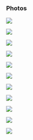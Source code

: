 ### Photos

![](<https://github.com/bdring/midTbot_esp32/blob/master/Docs/images/20190721_091821.jpg>)

![](<https://github.com/bdring/midTbot_esp32/blob/master/Docs/images/20190721_091840.jpg>)

![](<https://github.com/bdring/midTbot_esp32/blob/master/Docs/images/20190721_091938.jpg>)

![](<https://github.com/bdring/midTbot_esp32/blob/master/Docs/images/20190721_091948.jpg>)

![](<https://github.com/bdring/midTbot_esp32/blob/master/Docs/images/20190721_092003.jpg>)

![](<https://github.com/bdring/midTbot_esp32/blob/master/Docs/images/20190721_092013.jpg>)

![](<https://github.com/bdring/midTbot_esp32/blob/master/Docs/images/20190721_092027.jpg>)

![](<https://github.com/bdring/midTbot_esp32/blob/master/Docs/images/20190721_092040.jpg>)

![](<https://github.com/bdring/midTbot_esp32/blob/master/Docs/images/20190721_092048.jpg>)

![](<https://github.com/bdring/midTbot_esp32/blob/master/Docs/images/20190721_092056.jpg>)

![](<https://github.com/bdring/midTbot_esp32/blob/master/Docs/images/20190721_092227.jpg>)


